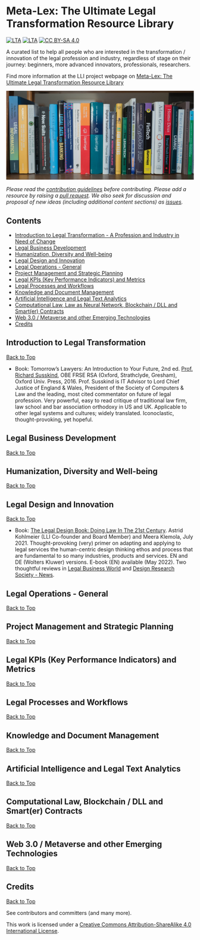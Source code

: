 # Meta-Lex: The Ultimate Legal Transformation Resource Library
[![LTA](https://img.shields.io/static/v1?label=LLI&message=Resources&color=FE5258)](https://www.liquid-legal-institute.com/workinggroups/meta-lex-the-ultimate-legal-transformation-resource-library/)
[![LTA](https://img.shields.io/badge/CLP-Community-orange)](https://github.com/Liquid-Legal-Institute/Common-Legal-Platform)
[![CC BY-SA 4.0][cc-by-sa-shield]][cc-by-sa]

A curated list to help all people who are interested in the transformation / innovation of the legal profession and industry, regardless of stage on their journey: beginners, more advanced innovators, professionals, researchers.

Find more information at the LLI project webpage on [Meta-Lex: The Ultimate Legal Transformation Resource Library](https://www.liquid-legal-institute.com/workinggroups/meta-lex-the-ultimate-legal-transformation-resource-library/)

<p align="center">
  <img src="LLI Meta-Lex Hi-Res.jpg">
</p>

_Please read the [contribution guidelines](contributing.md) before contributing. Please add a resource by raising a [pull request](https://github.com/Liquid-Legal-Institute/meta-lex/pulls). We also seek for discussion and proposal of new ideas (including additional content sections) as [issues](https://github.com/Liquid-Legal-Institute/meta-lex/issues)._

## Contents

* [Introduction to Legal Transformation - A Profession and Industry in Need of Change](#introduction-to-legal-transformation)
* [Legal Business Development](#legal-business-development)
* [Humanization, Diversity and Well-being](#humanization-diversity-and-well-being)
* [Legal Design and Innovation](#legal-design-and-innovation)
* [Legal Operations - General](#legal-operations---general)
* [Project Management and Strategic Planning](#project-management-and-strategic-planning)
* [Legal KPIs (Key Performance Indicators) and Metrics](#legal-kpis-key-performance-indicators-and-metrics)
* [Legal Processes and Workflows](#legal-processes-and-workflows)
* [Knowledge and Document Management](#knowledge-and-document-management)
* [Artificial Intelligence and Legal Text Analytics](#artificial-intelligence-and-legal-text-analytics)
* [Computational Law, Law as Neural Network, Blockchain / DLL and Smart(er) Contracts](#computational-law-blockchain--dll-and-smarter-contracts)
* [Web 3.0 / Metaverse and other Emerging Technologies](#web-30--metaverse-and-other-emerging-technologies)
* [Credits](#credits)

## Introduction to Legal Transformation
[Back to Top](#contents)

- Book: Tomorrow’s Lawyers: An Introduction to Your Future, 2nd ed. [Prof. Richard Susskind](https://www.susskind.com), OBE FRSE RSA (Oxford, Strathclyde, Gresham), Oxford Univ. Press, 2016. Prof. Susskind is IT Advisor to Lord Chief Justice of England & Wales, President of the Society of Computers & Law and the leading, most cited commentator on future of legal profession.  Very powerful, easy to read critique of traditional law firm, law school and bar association orthodoxy in US and UK. Applicable to other legal systems and cultures; widely translated. Iconoclastic, thought-provoking, yet hopeful.

## Legal Business Development
[Back to Top](#contents)

## Humanization, Diversity and Well-being
[Back to Top](#contents)

## Legal Design and Innovation
[Back to Top](#contents)

- Book: [The Legal Design Book: Doing Law In The 21st Century](https://legaldesign-book.com). Astrid Kohlmeier (LLI Co-founder and Board Member) and Meera Klemola, July 2021.  Thought-provoking (very) primer on adapting and applying to legal services the human-centric design thinking ethos and process that are fundamental to so many industries, products and services. EN and DE (Wolters Kluwer) versions. E-book (EN) available (May 2022). Two thoughtful reviews in [Legal Business World](https://www.legalbusinessworld.com/post/exceeds-its-ambitious-title-a-consequential-work) and [Design Research Society - News](https://www.designresearchsociety.org/articles/book-review-the-legal-design-book-doing-law-in-the-21st-century-by-meera-klemola-and-astrid-kohlmeier).

## Legal Operations - General
[Back to Top](#contents)

## Project Management and Strategic Planning
[Back to Top](#contents)

## Legal KPIs (Key Performance Indicators) and Metrics
[Back to Top](#contents)

## Legal Processes and Workflows
[Back to Top](#contents)

## Knowledge and Document Management
[Back to Top](#contents)

## Artificial Intelligence and Legal Text Analytics
[Back to Top](#contents)

## Computational Law, Blockchain / DLL and Smart(er) Contracts
[Back to Top](#contents)

## Web 3.0 / Metaverse and other Emerging Technologies
[Back to Top](#contents)

## Credits
[Back to Top](#contents)

See contributors and committers (and many more).

This work is licensed under a [Creative Commons Attribution-ShareAlike 4.0 International License][cc-by-sa].

[cc-by-sa]: http://creativecommons.org/licenses/by-sa/4.0/
[cc-by-sa-shield]: https://img.shields.io/badge/License-CC%20BY--SA%204.0-lightgrey.svg
